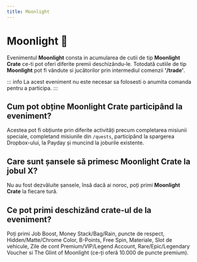 ```yaml
---
title: Moonlight
---
```


# Moonlight 🌙

Evenimentul **Moonlight** consta in acumularea de cutii de tip **Moonlight Crate** ce-ti pot oferi diferite premii deschizându-le.
Totodată cutiile de tip **Moonlight** pot fi vândute si jucătorilor prin intermediul comenzii **'/trade'**.

::: info
La acest eveniment nu este necesar sa folosesti o anumita comanda pentru a participa.
:::

## Cum pot obține Moonlight Crate participând la eveniment?
Acestea pot fi obțiunte prin diferite activități precum completarea misiunii speciale, completand misiunile din `/quests`, participând la spargerea Dropbox-ului, la Payday și muncind la joburile existente.
## Care sunt șansele să primesc Moonlight Crate la jobul X?
Nu au fost dezvăluite șansele, însă dacă ai noroc, poți primi **Moonlight Crate** la fiecare tură.
## Ce pot primi deschizând crate-ul de la eveniment?
Poți primi Job Boost, Money Stack/Bag/Rain, puncte de respect, Hidden/Matte/Chrome Color, B-Points, Free Spin, Materiale, Slot de vehicule, Zile de cont Premium/VIP/Legend Account, Rare/Epic/Legendary Voucher si The Glint of Moonlight (ce-ți oferă 10.000 de puncte premium).
